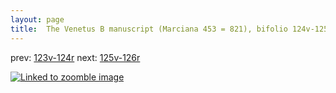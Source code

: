 ```yaml
---
layout: page
title:  The Venetus B manuscript (Marciana 453 = 821), bifolio 124v-125r
---
```


prev: [123v-124r](../123v-124r/) next: [125v-126r](../125v-126r/)



[![Linked to zoomble image](http://www.homermultitext.org/iipsrv?IIIF=/project/homer/pyramidal/deepzoom/hmt/vbbifolio/v1/vb_124v_125r.tif/full/2000,/0/default.jpg)](http://www.homermultitext.org/ict2/?urn=urn:cite2:hmt:vbbifolio.v1:vb_124v_125r)

